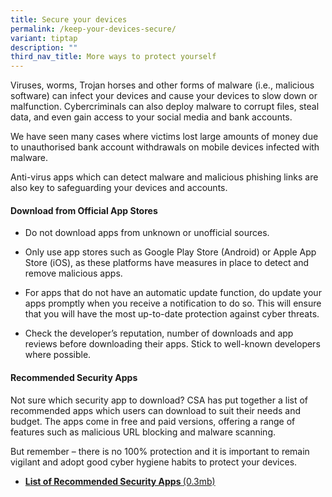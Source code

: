 ```yaml
---
title: Secure your devices
permalink: /keep-your-devices-secure/
variant: tiptap
description: ""
third_nav_title: More ways to protect yourself
---
```

<p>Viruses, worms, Trojan horses and other forms of malware (i.e., malicious
software) can infect your devices and cause your devices to slow down or
malfunction. Cybercriminals can also deploy malware to corrupt files, steal
data, and even gain access to your social media and bank accounts.</p>
<p>We have seen many cases where victims lost large amounts of money due
to unauthorised bank account withdrawals on mobile devices infected with
malware.&nbsp;</p>
<p>Anti-virus apps which can detect malware and malicious phishing links
are also key to safeguarding your devices and accounts.&nbsp;</p>
<h4><strong>Download from Official App Stores</strong></h4>
<ul data-tight="true" class="tight">
<li>
<p>Do not download apps from unknown or unofficial sources.</p>
</li>
<li>
<p>Only use app stores such as Google Play Store (Android) or Apple App Store
(iOS), as these platforms have measures in place to detect and remove malicious
apps.</p>
</li>
<li>
<p>For apps that do not have an automatic update function, do update your
apps promptly when you receive a notification to do so. This will ensure
that you will have the most up-to-date protection against cyber threats.</p>
</li>
<li>
<p>Check the developer’s reputation, number of downloads and app reviews
before downloading their apps. Stick to well-known developers where possible.</p>
</li>
</ul>
<h4><strong>Recommended Security Apps</strong></h4>
<p>Not sure which security app to download? CSA has put together a list of
recommended apps which users can download to suit their needs and budget.
The apps come in free and paid versions, offering a range of features such
as malicious URL blocking and malware scanning.</p>
<p>But remember – there is no 100% protection and it is important to remain
vigilant and adopt good cyber hygiene habits to protect your devices.&nbsp;</p>
<ul data-tight="true" class="tight">
<li>
<p><strong><a href="https://www.csa.gov.sg/docs/default-source/our-programmes/cybersecurity-outreach/the-unseen-enemy/security-apps_infographic.pdf?sfvrsn=828f46cb_3" class="a-underline-link download-and-resources" rel="noopener noreferrer nofollow" target="_self">List of Recommended Security Apps </a></strong>
<a href="https://www.csa.gov.sg/docs/default-source/our-programmes/cybersecurity-outreach/the-unseen-enemy/security-apps_infographic.pdf?sfvrsn=828f46cb_3" class="a-underline-link download-and-resources" rel="noopener noreferrer nofollow" target="_self">(0.3mb)</a>
</p>
</li>
</ul>
<p></p>